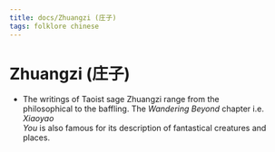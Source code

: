 ```yaml
---
title: docs/Zhuangzi (庄子)
tags: folklore chinese
---
```


# Zhuangzi (庄子)
- The writings of Taoist sage Zhuangzi range from the  
	philosophical to the baffling. The _Wandering Beyond_ chapter i.e. _Xiaoyao  
	You_ is also famous for its description of fantastical creatures and  
	places.